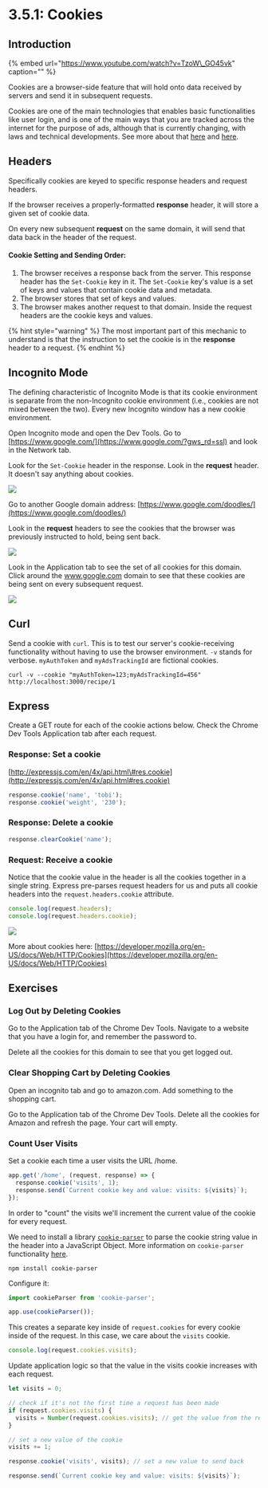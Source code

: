# 3.5.1: Cookies

## Introduction

{% embed url="https://www.youtube.com/watch?v=TzoW\_GO45vk" caption="" %}

Cookies are a browser-side feature that will hold onto data received by servers and send it in subsequent requests.

Cookies are one of the main technologies that enables basic functionalities like user login, and is one of the main ways that you are tracked across the internet for the purpose of ads, although that is currently changing, with laws and technical developments. See more about that [here](https://www.theverge.com/2020/3/24/21192830/apple-safari-intelligent-tracking-privacy-full-third-party-cookie-blocking) and [here](https://www.cookiebot.com/en/gdpr-cookies/).

## Headers

Specifically cookies are keyed to specific response headers and request headers.

If the browser receives a properly-formatted **response** header, it will store a given set of cookie data.

On every new subsequent **request** on the same domain, it will send that data back in the header of the request.

#### Cookie Setting and Sending Order:

1. The browser receives a response back from the server. This response header has the `Set-Cookie` key in it. The `Set-Cookie` key's value is a set of keys and values that contain cookie data and metadata.
2. The browser stores that set of keys and values.
3. The browser makes another request to that domain. Inside the request headers are the cookie keys and values.

{% hint style="warning" %}
The most important part of this mechanic to understand is that the instruction to set the cookie is in the **response** header to a request.
{% endhint %}

## Incognito Mode

The defining characteristic of Incognito Mode is that its cookie environment is separate from the non-Incognito cookie environment \(i.e., cookies are not mixed between the two\). Every new Incognito window has a new cookie environment.

Open Incognito mode and open the Dev Tools. Go to [https://www.google.com/](https://www.google.com/?gws_rd=ssl) and look in the Network tab.

Look for the `Set-Cookie` header in the response. Look in the **request** header. It doesn't say anything about cookies.

![](../../.gitbook/assets/screen-shot-2020-11-17-at-8.28.11-pm.png)

Go to another Google domain address: [https://www.google.com/doodles/](https://www.google.com/doodles/)

Look in the **request** headers to see the cookies that the browser was previously instructed to hold, being sent back.

![](../../.gitbook/assets/screen-shot-2020-11-17-at-8.28.57-pm.png)

Look in the Application tab to see the set of all cookies for this domain. Click around the www.google.com domain to see that these cookies are being sent on every subsequent request.

![](../../.gitbook/assets/screen-shot-2020-11-17-at-8.30.38-pm.png)

## Curl

Send a cookie with `curl`. This is to test our server's cookie-receiving functionality without having to use the browser environment. `-v` stands for verbose. `myAuthToken` and `myAdsTrackingId` are fictional cookies.

```text
curl -v --cookie "myAuthToken=123;myAdsTrackingId=456" http://localhost:3000/recipe/1
```

## Express

Create a GET route for each of the cookie actions below. Check the Chrome Dev Tools Application tab after each request.

### Response: Set a cookie

[http://expressjs.com/en/4x/api.html\#res.cookie](http://expressjs.com/en/4x/api.html#res.cookie)

```javascript
response.cookie('name', 'tobi');
response.cookie('weight', '230');
```

### Response: Delete a cookie

```javascript
response.clearCookie('name');
```

### Request: Receive a cookie

Notice that the cookie value in the header is all the cookies together in a single string. Express pre-parses request headers for us and puts all cookie headers into the `request.headers.cookie` attribute.

```javascript
console.log(request.headers);
console.log(request.headers.cookie);
```

![](../../.gitbook/assets/cookies.jpg)

More about cookies here: [https://developer.mozilla.org/en-US/docs/Web/HTTP/Cookies](https://developer.mozilla.org/en-US/docs/Web/HTTP/Cookies)

## Exercises

### Log Out by Deleting Cookies

Go to the Application tab of the Chrome Dev Tools. Navigate to a website that you have a login for, and remember the password to.

Delete all the cookies for this domain to see that you get logged out.

### Clear Shopping Cart by Deleting Cookies

Open an incognito tab and go to amazon.com. Add something to the shopping cart.

Go to the Application tab of the Chrome Dev Tools. Delete all the cookies for Amazon and refresh the page. Your cart will empty.

### Count User Visits

Set a cookie each time a user visits the URL /home.

```javascript
app.get('/home', (request, response) => {
  response.cookie('visits', 1);
  response.send(`Current cookie key and value: visits: ${visits}`);
});
```

In order to "count" the visits we'll increment the current value of the cookie for every request.

We need to install a library [`cookie-parser`](https://www.npmjs.com/package/cookie-parser) to parse the cookie string value in the header into a JavaScript Object. More information on `cookie-parser` functionality [here](http://expressjs.com/en/4x/api.html#req.cookies).

```text
npm install cookie-parser
```

Configure it:

```javascript
import cookieParser from 'cookie-parser';

app.use(cookieParser());
```

This creates a separate key inside of `request.cookies` for every cookie inside of the request. In this case, we care about the `visits` cookie.

```javascript
console.log(request.cookies.visits);
```

Update application logic so that the value in the visits cookie increases with each request.

```javascript
let visits = 0;

// check if it's not the first time a request has been made
if (request.cookies.visits) {
  visits = Number(request.cookies.visits); // get the value from the request
}

// set a new value of the cookie
visits += 1;

response.cookie('visits', visits); // set a new value to send back

response.send(`Current cookie key and value: visits: ${visits}`);
```

